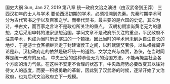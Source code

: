 国史大纲
Sun, Jan 27, 2019
第八章 统一政府文治之演进（由汉武帝到王莽）
三 西汉初年的士人与学术
要论西汉初期的学术，必须推溯到先秦。先秦时期学术可分为古代官书之学以及百家之学。而秦代焚书，最主要的是六国的史记，其次为诗，书古文，而百家之言论不是政府所关注的重点。
汉朝初期崇尚黄老无为的思想，之后采用申韩的法家思想治国，学问文章不是政府所关注的重点，平民政府不注意学术，也成为当时历史演进的一个顿挫。因此当时的学术尚未到达自生自长的地步，于是游士食客相继奔走于封建诸侯王之间，以辞赋褒奖奢侈，以纵横捭阖评论是非。汉初政府走的依然是破坏统一的道路，文学之兴与商贾，游侠，在当时同样是统一政府的反动。
中央王室的这种恭俭无为的治国方法，不能再掩盖社会各个方面的活力气氛。在这种不安定不合理的状态下，中央政府势必要改变其以往对待文人的态度，而要一积极勇敢的革新，因此到了汉武帝的时候，逐渐开始了文治政府，也为后代文治政府立下一规模。
